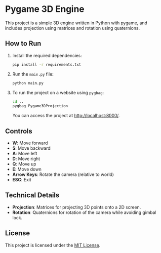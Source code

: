 # Pygame 3D Engine

This project is a simple 3D engine written in Python with pygame, and includes projection using matrices and rotation using quaternions.

## How to Run

1. Install the required dependencies:
    ```sh
    pip install -r requirements.txt
    ```

2. Run the `main.py` file:
    ```sh
    python main.py
    ```

3. To run the project on a website using `pygbag`:
    ```sh
    cd ..
    pygbag Pygame3DProjection
    ```
    You can access the project at [http://localhost:8000/](http://localhost:8000/).

## Controls

- **W**: Move forward
- **S**: Move backward
- **A**: Move left
- **D**: Move right
- **Q**: Move up
- **E**: Move down
- **Arrow Keys**: Rotate the camera (relative to world)
- **ESC**: Exit

## Technical Details

- **Projection**: Matrices for projecting 3D points onto a 2D screen.
- **Rotation**: Quaternions for rotation of the camera while avoiding gimbal lock.

## License

This project is licensed under the [MIT License](LICENSE.md).